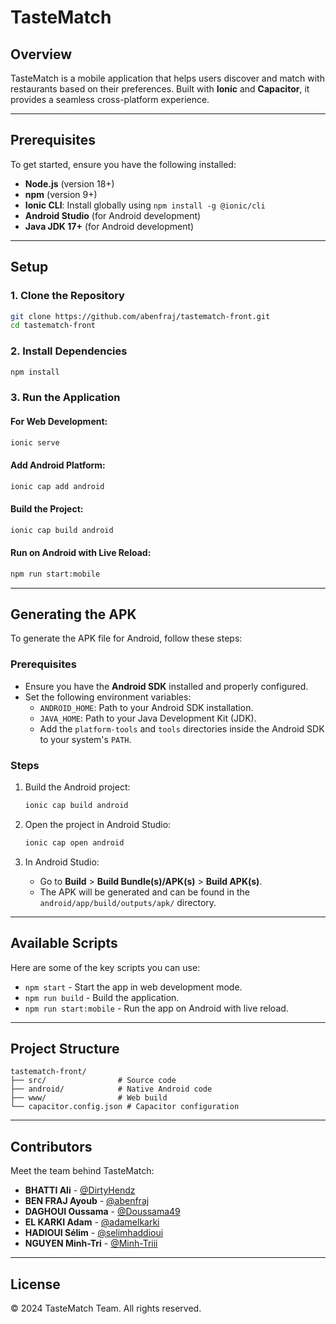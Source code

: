 # TasteMatch

## Overview
TasteMatch is a mobile application that helps users discover and match with restaurants based on their preferences. Built with **Ionic** and **Capacitor**, it provides a seamless cross-platform experience.

---

## Prerequisites

To get started, ensure you have the following installed:

- **Node.js** (version 18+)
- **npm** (version 9+)
- **Ionic CLI**: Install globally using `npm install -g @ionic/cli`
- **Android Studio** (for Android development)
- **Java JDK 17+** (for Android development)

---

## Setup

### 1. Clone the Repository

```bash
git clone https://github.com/abenfraj/tastematch-front.git
cd tastematch-front
```

### 2. Install Dependencies

```bash
npm install
```

### 3. Run the Application

#### For Web Development:

```bash
ionic serve
```

#### Add Android Platform:

```bash
ionic cap add android
```

#### Build the Project:

```bash
ionic cap build android
```

#### Run on Android with Live Reload:

```bash
npm run start:mobile
```

---

## Generating the APK

To generate the APK file for Android, follow these steps:

### Prerequisites

- Ensure you have the **Android SDK** installed and properly configured.
- Set the following environment variables:
  - `ANDROID_HOME`: Path to your Android SDK installation.
  - `JAVA_HOME`: Path to your Java Development Kit (JDK).
  - Add the `platform-tools` and `tools` directories inside the Android SDK to your system's `PATH`.

### Steps

1. Build the Android project:
   ```bash
   ionic cap build android
   ```

2. Open the project in Android Studio:
   ```bash
   ionic cap open android
   ```

3. In Android Studio:
   - Go to **Build** > **Build Bundle(s)/APK(s)** > **Build APK(s)**.
   - The APK will be generated and can be found in the `android/app/build/outputs/apk/` directory.

---

## Available Scripts

Here are some of the key scripts you can use:

- `npm start` - Start the app in web development mode.
- `npm run build` - Build the application.
- `npm run start:mobile` - Run the app on Android with live reload.

---

## Project Structure

```
tastematch-front/
├── src/                # Source code
├── android/            # Native Android code
├── www/                # Web build
└── capacitor.config.json # Capacitor configuration
```

---

## Contributors

Meet the team behind TasteMatch:

- **BHATTI Ali** - [@DirtyHendz](https://github.com/DirtyHendz)
- **BEN FRAJ Ayoub** - [@abenfraj](https://github.com/abenfraj)
- **DAGHOUI Oussama** - [@Doussama49](https://github.com/Doussama49)
- **EL KARKI Adam** - [@adamelkarki](https://github.com/adamelkarki)
- **HADIOUI Sélim** - [@selimhaddioui](https://github.com/selimhaddioui)
- **NGUYEN Minh-Tri** - [@Minh-Triii](https://github.com/Minh-Triii)

---

## License

© 2024 TasteMatch Team. All rights reserved.
